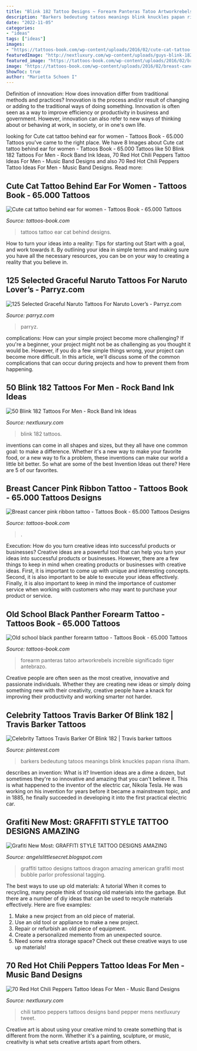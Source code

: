 ```yaml
---
title: "Blink 182 Tattoo Designs ~ Forearm Panteras Tatoo Artworkrebels Increible Significado Tiger Antebrazo"
description: "Barkers bedeutung tatoos meanings blink knuckles papan risna ilham"
date: "2022-11-05"
categories:
- "ideas"
tags: ["ideas"]
images:
- "https://tattoos-book.com/wp-content/uploads/2016/02/cute-cat-tattoo-behind-ear-for-women.jpg"
featuredImage: "http://nextluxury.com/wp-content/uploads/guys-blink-182-tattoos.jpg"
featured_image: "https://tattoos-book.com/wp-content/uploads/2016/02/breast-cancer-pink-ribbon-tattoo.jpg"
image: "https://tattoos-book.com/wp-content/uploads/2016/02/breast-cancer-pink-ribbon-tattoo.jpg"
ShowToc: true
author: "Marietta Schoen I"
---
```



Definition of innovation: How does innovation differ from traditional methods and practices?
Innovation is the process and/or result of changing or adding to the traditional ways of doing something. Innovation is often seen as a way to improve efficiency or productivity in business and government. However, innovation can also refer to new ways of thinking about or behaving at work, in society, or in one's own life.

	

		
looking for Cute cat tattoo behind ear for women - Tattoos Book - 65.000 Tattoos you've came to the right place. We have 8 Images about Cute cat tattoo behind ear for women - Tattoos Book - 65.000 Tattoos like 50 Blink 182 Tattoos For Men - Rock Band Ink Ideas, 70 Red Hot Chili Peppers Tattoo Ideas For Men - Music Band Designs and also 70 Red Hot Chili Peppers Tattoo Ideas For Men - Music Band Designs. Read more:
		
    
## Cute Cat Tattoo Behind Ear For Women - Tattoos Book - 65.000 Tattoos

<img loading=lazy src="https://tattoos-book.com/wp-content/uploads/2016/02/cute-cat-tattoo-behind-ear-for-women.jpg" onerror="this.onerror=null;this.src='https://tse3.mm.bing.net/th?id=OIP.j6ZWjljevyeA-rIo0cpzdgHaLu&amp;pid=15.1';" alt="Cute cat tattoo behind ear for women - Tattoos Book - 65.000 Tattoos">

_Source: tattoos-book.com_

>tattoos tattoo ear cat behind designs. 

	

How to turn your ideas into a reality: Tips for starting out
Start with a goal, and work towards it. By outlining your idea in simple terms and making sure you have all the necessary resources, you can be on your way to creating a reality that you believe in.

    
## 125 Selected Graceful Naruto Tattoos For Naruto Lover’s - Parryz.com

<img loading=lazy src="http://parryz.com/wp-content/uploads/2017/10/naruto-tattoo-89.jpg" onerror="this.onerror=null;this.src='https://tse4.mm.bing.net/th?id=OIP.RCkotojAzEqcbPupVamDkwHaHa&amp;pid=15.1';" alt="125 Selected Graceful Naruto Tattoos For Naruto Lover’s - Parryz.com">

_Source: parryz.com_

>parryz. 

	

complications: How can your simple project become more challenging?
If you're a beginner, your project might not be as challenging as you thought it would be. However, if you do a few simple things wrong, your project can become more difficult. In this article, we'll discuss some of the common complications that can occur during projects and how to prevent them from happening.

    
## 50 Blink 182 Tattoos For Men - Rock Band Ink Ideas

<img loading=lazy src="http://nextluxury.com/wp-content/uploads/guys-blink-182-tattoos.jpg" onerror="this.onerror=null;this.src='https://tse2.mm.bing.net/th?id=OIP.5FP4wT_NiEBIZgqANhS2MAHaHa&amp;pid=15.1';" alt="50 Blink 182 Tattoos For Men - Rock Band Ink Ideas">

_Source: nextluxury.com_

>blink 182 tattoos. 

	

inventions can come in all shapes and sizes, but they all have one common goal: to make a difference. Whether it's a new way to make your favorite food, or a new way to fix a problem, these inventions can make our world a little bit better. So what are some of the best Invention Ideas out there? Here are 5 of our favorites.

    
## Breast Cancer Pink Ribbon Tattoo - Tattoos Book - 65.000 Tattoos Designs

<img loading=lazy src="https://tattoos-book.com/wp-content/uploads/2016/02/breast-cancer-pink-ribbon-tattoo.jpg" onerror="this.onerror=null;this.src='https://tse1.mm.bing.net/th?id=OIP.Yh0_vayxDnEyPGEqnX9C5QHaFh&amp;pid=15.1';" alt="Breast cancer pink ribbon tattoo - Tattoos Book - 65.000 Tattoos Designs">

_Source: tattoos-book.com_

>. 

	

Execution: How do you turn creative ideas into successful products or businesses?
Creative ideas are a powerful tool that can help you turn your ideas into successful products or businesses. However, there are a few things to keep in mind when creating products or businesses with creative ideas. First, it is important to come up with unique and interesting concepts. Second, it is also important to be able to execute your ideas effectively. Finally, it is also important to keep in mind the importance of customer service when working with customers who may want to purchase your product or service.

    
## Old School Black Panther Forearm Tattoo - Tattoos Book - 65.000 Tattoos

<img loading=lazy src="https://tattoos-book.com/wp-content/uploads/2016/02/old-school-black-panther-forearm-tattoo.jpg" onerror="this.onerror=null;this.src='https://tse3.mm.bing.net/th?id=OIP.araZcrdVkUdDq7bKD9RvUAHaJ4&amp;pid=15.1';" alt="Old school black panther forearm tattoo - Tattoos Book - 65.000 Tattoos">

_Source: tattoos-book.com_

>forearm panteras tatoo artworkrebels increible significado tiger antebrazo. 

	

Creative people are often seen as the most creative, innovative and passionate individuals. Whether they are creating new ideas or simply doing something new with their creativity, creative people have a knack for improving their productivity and working smarter not harder.

    
## Celebrity Tattoos Travis Barker Of Blink 182 | Travis Barker Tattoos

<img loading=lazy src="https://i.pinimg.com/736x/84/e7/99/84e7993c9466a2f5ed97af032fee8ad7--knuckle-tattoos-travis-barker.jpg" onerror="this.onerror=null;this.src='https://tse4.mm.bing.net/th?id=OIP.yuRMMArwANBPW1KNU_ss7AAAAA&amp;pid=15.1';" alt="Celebrity Tattoos Travis Barker Of Blink 182 | Travis barker tattoos">

_Source: pinterest.com_

>barkers bedeutung tatoos meanings blink knuckles papan risna ilham. 

	

describes an invention: What is it?
Invention ideas are a dime a dozen, but sometimes they're so innovative and amazing that you can't believe it. This is what happened to the inventor of the electric car, Nikola Tesla. He was working on his invention for years before it became a mainstream topic, and in 1885, he finally succeeded in developing it into the first practical electric car.

    
## Grafiti New Most: GRAFFITI STYLE TATTOO DESIGNS AMAZING

<img loading=lazy src="http://1.bp.blogspot.com/_DdKtxEi1Oa8/TUJ09qCG1qI/AAAAAAAAEag/SZBwFWcfRBI/s1600/graffiti-tattoo.jpg" onerror="this.onerror=null;this.src='https://tse3.mm.bing.net/th?id=OIP.AR1DTdPSpFvPdqqPNbAFaAHaLh&amp;pid=15.1';" alt="Grafiti New Most: GRAFFITI STYLE TATTOO DESIGNS AMAZING">

_Source: angelslittlesecret.blogspot.com_

>graffiti tattoo designs tattoos dragon amazing american grafiti most bubble parlor professional tagging. 

	

The best ways to use up old materials: A tutorial
When it comes to recycling, many people think of tossing old materials into the garbage. But there are a number of diy ideas that can be used to recycle materials effectively. Here are five examples:
1. Make a new project from an old piece of material.
2. Use an old tool or appliance to make a new project.
3. Repair or refurbish an old piece of equipment. 
4. Create a personalized memento from an unexpected source.
5. Need some extra storage space? Check out these creative ways to use up materials!

    
## 70 Red Hot Chili Peppers Tattoo Ideas For Men - Music Band Designs

<img loading=lazy src="http://nextluxury.com/wp-content/uploads/mens-tattoo-designs-red-hot-chili-peppers-themed.jpg" onerror="this.onerror=null;this.src='https://tse1.mm.bing.net/th?id=OIP.Dv2EBrXpbfm7zj6lV2E_UgAAAA&amp;pid=15.1';" alt="70 Red Hot Chili Peppers Tattoo Ideas For Men - Music Band Designs">

_Source: nextluxury.com_

>chili tattoo peppers tattoos designs band pepper mens nextluxury tweet. 

	

Creative art is about using your creative mind to create something that is different from the norm. Whether it's a painting, sculpture, or music, creativity is what sets creative artists apart from others.

